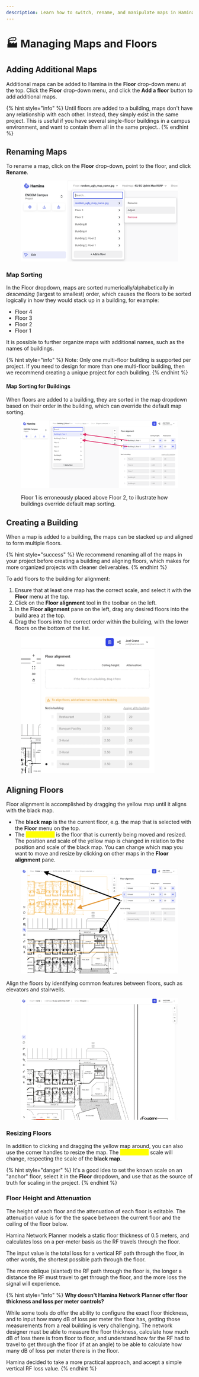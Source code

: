 ```yaml
---
description: Learn how to switch, rename, and manipulate maps in Hamina Network Planner.
---
```


# 🏭 Managing Maps and Floors

## Adding Additional Maps

Additional maps can be added to Hamina in the **Floor** drop-down menu at the top. Click the **Floor** drop-down menu, and click the **Add a floor** button to add additional maps.

{% hint style="info" %}
Until floors are added to a building, maps don't have any relationship with each other. Instead, they simply exist in the same project. This is useful if you have several single-floor buildings in a campus environment, and want to contain them all in the same project..
{% endhint %}

## Renaming Maps

To rename a map, click on the **Floor** drop-down, point to the floor, and click **Rename**.

<figure><img src="../.gitbook/assets/rename_map (1).png" alt=""><figcaption></figcaption></figure>

### Map Sorting

In the Floor dropdown, maps are sorted numerically/alphabetically in _descending_ (largest to smallest) order, which causes the floors to be sorted logically in how they would stack up in a building, for example:

* Floor 4
* Floor 3
* Floor 2
* Floor 1

It is possible to further organize maps with additional names, such as the names of buildings.

{% hint style="info" %}
Note: Only one multi-floor building is supported per project. If you need to design for more than one multi-floor building, then we recommend creating a unique project for each building.
{% endhint %}

#### Map Sorting for Buildings

When floors are added to a building, they are sorted in the map dropdown based on their order in the building, which can override the default map sorting.

<figure><img src="../.gitbook/assets/floor_reorder.png" alt=""><figcaption><p>Floor 1 is erroneously placed above Floor 2, to illustrate how buildings override default map sorting.</p></figcaption></figure>

## Creating a Building

When a map is added to a building, the maps can be stacked up and aligned to form multiple floors.

{% hint style="success" %}
We recommend renaming all of the maps in your project before creating a building and aligning floors, which makes for more organized projects with cleaner deliverables.
{% endhint %}

To add floors to the building for alignment:

1. Ensure that at least one map has the correct scale, and select it with the **Floor** menu at the top.
2. Click on the **Floor alignment** tool in the toolbar on the left.
3. In the **Floor alignment** pane on the left, drag any desired floors into the build area at the top.
4. Drag the floors into the correct order within the building, with the lower floors on the bottom of the list.

<figure><img src="../.gitbook/assets/add_floors.gif" alt="" width="360"><figcaption></figcaption></figure>

## Aligning Floors

Floor alignment is accomplished by dragging the yellow map until it aligns with the black map.&#x20;

* The **black map** is the the current floor, e.g. the map that is selected with the **Floor** menu on the top.
* The <mark style="color:yellow;">**yellow map**</mark> is the floor that is currently being moved and resized. The position and scale of the yellow map is changed in relation to the position and scale of the black map. You can change which map you want to move and resize by clicking on other maps in the **Floor alignment** pane.

<figure><img src="../.gitbook/assets/alignment_colors.png" alt=""><figcaption></figcaption></figure>

Align the floors by identifying common features between floors, such as elevators and stairwells.

<figure><img src="../.gitbook/assets/drag_floors_to_align (1).gif" alt="" width="525"><figcaption></figcaption></figure>

### Resizing Floors

In addition to clicking and dragging the yellow map around, you can also use the corner handles to resize the map. The <mark style="color:yellow;">**yellow map**</mark> scale will change, respecting the scale of the **black map**.

{% hint style="danger" %}
It's a good idea to set the known scale on an "anchor" floor, select it in the **Floor** dropdown, and use that as the source of truth for scaling in the project.
{% endhint %}

### Floor Height and Attenuation

The height of each floor and the attenuation of each floor is editable. The attenuation value is for the the space between the current floor and the ceiling of the floor below.

Hamina Network Planner models a static floor thickness of 0.5 meters, and calculates loss on a per-meter basis as the RF travels through the floor.

The input value is the total loss for a vertical RF path through the floor, in other words, the shortest possible path through the floor.

The more oblique (slanted) the RF path through the floor is, the longer a distance the RF must travel to get through the floor, and the more loss the signal will experience.

{% hint style="info" %}
**Why doesn't Hamina Network Planner offer floor thickness and loss per meter controls?**

While some tools do offer the ability to configure the exact floor thickness, and to input how many dB of loss per meter the floor has, getting those measurements from a real building is very challenging. The network designer must be able to measure the floor thickness, calculate how much dB of loss there is from floor to floor, and understand how far the RF had to travel to get through the floor (if at an angle) to be able to calculate how many dB of loss per meter there is in the floor.

Hamina decided to take a more practical approach, and accept a simple vertical RF loss value.
{% endhint %}

&#x20;

